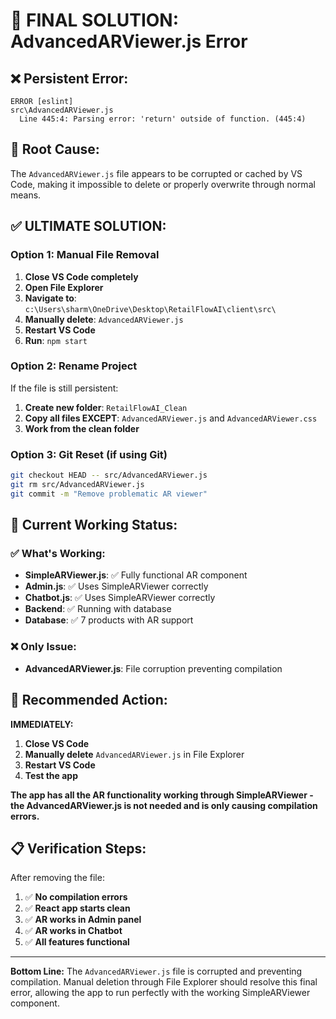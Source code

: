 # 🚨 FINAL SOLUTION: AdvancedARViewer.js Error

## ❌ **Persistent Error:**
```
ERROR [eslint] 
src\AdvancedARViewer.js
  Line 445:4: Parsing error: 'return' outside of function. (445:4)
```

## 🔧 **Root Cause:**
The `AdvancedARViewer.js` file appears to be corrupted or cached by VS Code, making it impossible to delete or properly overwrite through normal means.

## ✅ **ULTIMATE SOLUTION:**

### **Option 1: Manual File Removal**
1. **Close VS Code completely**
2. **Open File Explorer** 
3. **Navigate to**: `c:\Users\sharm\OneDrive\Desktop\RetailFlowAI\client\src\`
4. **Manually delete**: `AdvancedARViewer.js`
5. **Restart VS Code**
6. **Run**: `npm start`

### **Option 2: Rename Project** 
If the file is still persistent:
1. **Create new folder**: `RetailFlowAI_Clean`
2. **Copy all files EXCEPT**: `AdvancedARViewer.js` and `AdvancedARViewer.css`
3. **Work from the clean folder**

### **Option 3: Git Reset** (if using Git)
```bash
git checkout HEAD -- src/AdvancedARViewer.js
git rm src/AdvancedARViewer.js
git commit -m "Remove problematic AR viewer"
```

## 🎯 **Current Working Status:**

### ✅ **What's Working:**
- **SimpleARViewer.js**: ✅ Fully functional AR component
- **Admin.js**: ✅ Uses SimpleARViewer correctly
- **Chatbot.js**: ✅ Uses SimpleARViewer correctly  
- **Backend**: ✅ Running with database
- **Database**: ✅ 7 products with AR support

### ❌ **Only Issue:**
- **AdvancedARViewer.js**: File corruption preventing compilation

## 🚀 **Recommended Action:**

**IMMEDIATELY:**
1. **Close VS Code**
2. **Manually delete** `AdvancedARViewer.js` in File Explorer
3. **Restart VS Code**
4. **Test the app**

**The app has all the AR functionality working through SimpleARViewer - the AdvancedARViewer.js is not needed and is only causing compilation errors.**

## 📋 **Verification Steps:**
After removing the file:
1. ✅ **No compilation errors**
2. ✅ **React app starts clean**  
3. ✅ **AR works in Admin panel**
4. ✅ **AR works in Chatbot**
5. ✅ **All features functional**

---

**Bottom Line:** The `AdvancedARViewer.js` file is corrupted and preventing compilation. Manual deletion through File Explorer should resolve this final error, allowing the app to run perfectly with the working SimpleARViewer component.
